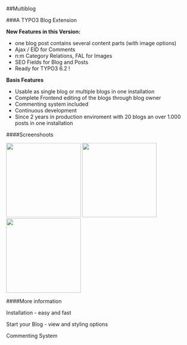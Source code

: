 ##Multiblog


###A TYPO3 Blog Extension


**New Features in this Version:**
* one blog post contains several content parts (with image options)
* Ajax / EID for Comments
* n:m Category Relations, FAL for Images
* SEO Fields for Blog and Posts
* Ready for TYPO3 6.2 !

**Basis Features**
* Usable as single blog or multiple blogs in one installation
* Complete Frontend editing of the blogs through blog owner
* Commenting system included
* Continuous development
* Since 2 years in production enviroment with 20 blogs an over 1.000 posts in one installation


####Screenshoots

  <img src="https://raw.github.com/klaus-ger/multiblog/master/Documentation/singleview.png" width="200px">
  <img src="https://raw.github.com/klaus-ger/multiblog/master/Documentation/backendediting1.png" width="200px">
  <img src="https://raw.github.com/klaus-ger/multiblog/master/Documentation/backendediting2.png" width="200px">


####More information
<p>Installation - easy and fast</p>
<p>Start your Blog - view and styling options</p>
<p>Commenting System</p>
<p></p>
<p></p>
